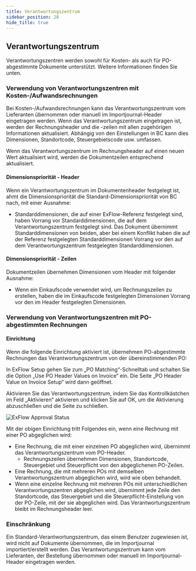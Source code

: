 ```yaml
---
title: Verantwortungszentrum
sidebar_position: 28
hide_title: true
---
```

## Verantwortungszentrum

Verantwortungszentren werden sowohl für Kosten- als auch für PO-abgestimmte Dokumente unterstützt. Weitere Informationen finden Sie unten.

### Verwendung von Verantwortungszentren mit Kosten-/Aufwandsrechnungen
Bei Kosten-/Aufwandsrechnungen kann das Verantwortungszentrum vom Lieferanten übernommen oder manuell im Importjournal-Header eingetragen werden. Wenn das Verantwortungszentrum eingetragen ist, werden der Rechnungsheader und die -zeilen mit allen zugehörigen Informationen aktualisiert. Abhängig von den Einstellungen in BC kann dies Dimensionen, Standortcode, Steuergebietscode usw. umfassen.

Wenn das Verantwortungszentrum im Rechnungsheader auf einen neuen Wert aktualisiert wird, werden die Dokumentzeilen entsprechend aktualisiert.

#### Dimensionspriorität - Header
Wenn ein Verantwortungszentrum im Dokumentenheader festgelegt ist, ahmt die Dimensionspriorität die Standard-Dimensionspriorität von BC nach, mit einer Ausnahme:

- Standarddimensionen, die auf einer ExFlow-Referenz festgelegt sind, haben Vorrang vor Standarddimensionen, die auf dem Verantwortungszentrum festgelegt sind. Das Dokument übernimmt Standarddimensionen von beiden, aber bei einem Konflikt haben die auf der Referenz festgelegten Standarddimensionen Vorrang vor den auf dem Verantwortungszentrum festgelegten Standarddimensionen.

#### Dimensionspriorität - Zeilen

Dokumentzeilen übernehmen Dimensionen vom Header mit folgender Ausnahme:

- Wenn ein Einkaufscode verwendet wird, um Rechnungszeilen zu erstellen, haben die im Einkaufscode festgelegten Dimensionen Vorrang vor den im Header festgelegten Dimensionen.

### Verwendung von Verantwortungszentren mit PO-abgestimmten Rechnungen

#### Einrichtung

Wenn die folgende Einrichtung aktiviert ist, übernehmen PO-abgestimmte Rechnungen das Verantwortungszentrum von der übereinstimmenden PO:

In ExFlow Setup gehen Sie zum „PO Matching“-Schnelltab und schalten Sie die Option „Use PO Header Values on Invoice“ ein. Die Seite „PO Header Value on Invoice Setup“ wird dann geöffnet.

Aktivieren Sie das Verantwortungszentrum, indem Sie das Kontrollkästchen im Feld „Aktivieren“ aktivieren und klicken Sie auf OK, um die Aktivierung abzuschließen und die Seite zu schließen.

![ExFlow Approval Status](@site/static/img/media/po-header-value-on-invoice-setup-003.png)

Mit der obigen Einrichtung tritt Folgendes ein, wenn eine Rechnung mit einer PO abgeglichen wird:
* Eine Rechnung, die mit einer einzelnen PO abgeglichen wird, übernimmt das Verantwortungszentrum vom PO-Header.
    - Rechnungszeilen übernehmen Dimensionen, Standortcode, Steuergebiet und Steuerpflicht von den abgeglichenen PO-Zeilen.
* Eine Rechnung, die mit mehreren POs mit demselben Verantwortungszentrum abgeglichen wird, wird wie oben behandelt.
* Wenn eine einzelne Rechnung mit mehreren POs mit unterschiedlichen Verantwortungszentren abgeglichen wird, übernimmt jede Zeile den Standortcode, das Steuergebiet und die Steuerpflicht-Einstellung von der PO-Zeile, mit der sie abgeglichen wird. Das Verantwortungszentrum bleibt im Rechnungsheader leer.

### Einschränkung
Ein Standard-Verantwortungszentrum, das einem Benutzer zugewiesen ist, wird nicht auf Dokumente übernommen, die im Importjournal importiert/erstellt werden. Das Verantwortungszentrum kann vom Lieferanten, der Bestellung übernommen oder manuell im Importjournal-Header eingetragen werden.
